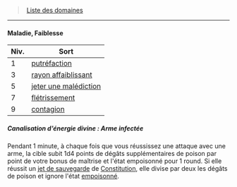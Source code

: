 ﻿---
!GenericItem
Name: Maladie, Faiblesse
Id: cleric_priest_hd.md#maladie-faiblesse
ParentLink: cleric_priest_hd.md#liste-des-domaines
ParentName: Liste des domaines
NameLevel: 4
Attributes: {}
AttributesDictionary: >+
  {}

---
> [Liste des domaines](hd_cleric_priest_liste_des_domaines.md)

---

#### Maladie, Faiblesse

|Niv.|Sort|
|---|---|
|1|[putréfaction](hd_spells_putrefaction.md)|
|3|[rayon affaiblissant](hd_spells_rayon_affaiblissant.md)|
|5|[jeter une malédiction](hd_spells_jeter_une_malediction.md)|
|7|[flétrissement](hd_spells_fletrissement.md)|
|9|[contagion](hd_spells_contagion.md)|

##### Canalisation d'énergie divine : Arme infectée

Pendant 1 minute, à chaque fois que vous réussissez une attaque avec une arme, la cible subit 1d4 points de dégâts supplémentaires de poison par point de votre bonus de maîtrise et l'état empoisonné pour 1 round. Si elle réussit un [jet de sauvegarde](hd_abilities_jets_de_sauvegarde.md) de [Constitution](hd_abilities_constitution.md), elle divise par deux les dégâts de poison et ignore l'état [empoisonné](hd_conditions_empoisonne.md).

